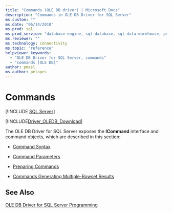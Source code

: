 ```yaml
---
title: "Commands (OLE DB driver) | Microsoft Docs"
description: "Commands in OLE DB Driver for SQL Server"
ms.custom: ""
ms.date: "06/14/2018"
ms.prod: sql
ms.prod_service: "database-engine, sql-database, sql-data-warehouse, pdw"
ms.reviewer: ""
ms.technology: connectivity
ms.topic: "reference"
helpviewer_keywords: 
  - "OLE DB Driver for SQL Server, commands"
  - "commands [OLE DB]"
author: pmasl
ms.author: pelopes
---
```

# Commands
[!INCLUDE [SQL Server](../../../includes/applies-to-version/sql-asdb-asdbmi-asa-pdw.md)]

[!INCLUDE[Driver_OLEDB_Download](../../../includes/driver_oledb_download.md)]

  The OLE DB Driver for SQL Server exposes the **ICommand** interface and command objects, which are described in this section:  
  
-   [Command Syntax](../../oledb/ole-db-commands/command-syntax.md)  
  
-   [Command Parameters](../../oledb/ole-db-commands/command-parameters.md)  
  
-   [Preparing Commands](../../oledb/ole-db-commands/preparing-commands.md)  
  
-   [Commands Generating Multiple-Rowset Results](../../oledb/ole-db-commands/commands-generating-multiple-rowset-results.md)  
  
## See Also  
 [OLE DB Driver for SQL Server Programming](../../oledb/ole-db/oledb-driver-for-sql-server-programming.md)  
  
  
